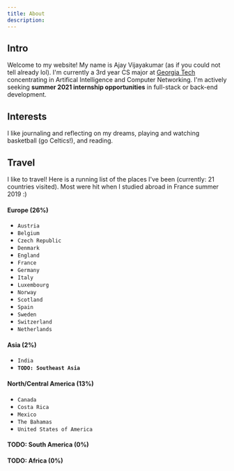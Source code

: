 ```yaml
---
title: About
description:
---
```

## Intro

Welcome to my website! My name is Ajay Vijayakumar (as if you could not tell already lol).
I'm currently a 3rd year CS major at [Georgia Tech](https://www.cc.gatech.edu/) concentrating in 
Artifical Intelligence and Computer Networking. I'm actively seeking **summer 2021 internship
opportunities** in full-stack or back-end development.

## Interests

I like journaling and reflecting on my dreams, playing and watching basketball (go Celtics!), and reading.

## Travel

I like to travel! Here is a running list of the places I've been (currently: 21 countries visited). 
Most were hit when I studied abroad in France summer 2019 :)

#### Europe (26%)

- `Austria`
- `Belgium`
- `Czech Republic`
- `Denmark`
- `England`
- `France`
- `Germany`
- `Italy`
- `Luxembourg`
- `Norway`
- `Scotland`
- `Spain`
- `Sweden`
- `Switzerland`
- `Netherlands`

#### Asia (2%)

- `India`
- **`TODO: Southeast Asia`**

#### North/Central America (13%)

- `Canada`
- `Costa Rica`
- `Mexico`
- `The Bahamas`
- `United States of America`

#### TODO: South America (0%)
#### TODO: Africa (0%)




